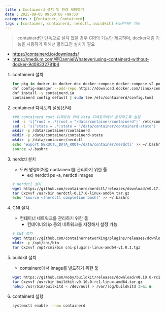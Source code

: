 ```yaml
---
title : Containerd 설치 및 환경 세팅하기
date : 2025-09-05 09:00:00 +09:00
categories : [Container, Containerd]
tags : [container, containerd, nerdctl, buildkit] #소문자만 가능
---
```


> containerd만 단독으로 설치 했을 경우 CRI의 기능만 제공하며, docker처럼 기능을 사용하기 위해선 플러그인 설치가 필요
> 
- https://containerd.io/downloads/
- https://medium.com/@DannielWhatever/using-containerd-without-docker-9d08332781b4
1. containerd 설치
    
    ```bash
    for pkg in docker.io docker-doc docker-compose docker-compose-v2 podman-docker containerd runc; do sudo dnf remove $pkg -y; done
    dnf config-manager --add-repo https://download.docker.com/linux/centos/docker-ce.repo
    dnf install -y containerd.io
    containerd config default | sudo tee /etc/containerd/config.toml
    ```
    
2. containerd 디렉토리 설정(선택)
    
    ```bash
    ### containerd root 디렉토리 외에 data 디렉토리에서 동작하도록 설정
    sed -i 's|^root = .*|root = "/data/container/containerd"|' /etc/containerd/config.toml
    sed -i 's|^state = .*|state = "/data/container/containerd-state"|' /etc/containerd/config.toml
    mkdir -p /data/container/containerd
    mkdir -p /data/container/containerd-state
    mkdir -p /data/container/nerdctl
    echo 'export NERDCTL_DATA_ROOT=/data/container/nerdctl' >> ~/.bashrc
    source ~/.bashrc
    ```
    
3. nerdctl 설치
    - 도커 명령어처럼 containerd를 관리하기 위한 툴
        - ex) nerdctl ps -a, nerdctl images
    
    ```bash
    # nerdctl 설치
    wget https://github.com/containerd/nerdctl/releases/download/v0.17.0/nerdctl-0.17.0-linux-amd64.tar.gz
    tar Cxzvvf /usr/bin nerdctl-0.17.0-linux-amd64.tar.gz
    echo "source <(nerdctl completion bash)" >> ~/.bashrc
    ```
    
4. CNI 설치
    - 컨테이너 네트워크를 관리하기 위한 툴
        - 컨테이너의 ip 등의 네트워크를 지정해서 설정 가능
    
    ```bash
    # CNI 설치
    wget https://github.com/containernetworking/plugins/releases/download/v1.0.1/cni-plugins-linux-amd64-v1.0.1.tgz
    mkdir -p /opt/cni/bin
    tar Cxzvvf /opt/cni/bin cni-plugins-linux-amd64-v1.0.1.tgz
    ```
    
5. buildkit 설치
    - containerd에서 image를 빌드하기 위한 툴
    
    ```bash
    wget https://github.com/moby/buildkit/releases/download/v0.10.0-rc1/buildkit-v0.10.0-rc1.linux-amd64.tar.gz 
    tar Cxzvvf /usr/bin buildkit-v0.10.0-rc1.linux-amd64.tar.gz 
    nohup /usr/bin/builkitd < /dev/null > /var/log/buildkitd 2>&1 &
    ```
    
6. containerd 실행
    
    ```bash
    systemctl enable --now containerd
    ```